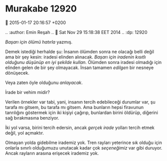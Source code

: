 Murakabe 12920
==============

:date: 2015-01-17 20:16:57 +0200

.. :author: Emin Reşah
.. :date: Sat Nov 29 15:18:38 EET 2014 
.. :dp: 12920 

*Başarı için ölümü hatırla* yazmış.

Demek istediği herhalde şu: İnsanın ölümden sonra ne olacağı belli
değil ama bir şey kesin: iradesi elinden alınacak. *Başarı için
iradenin kısıtlı olduğunu düşünüp en iyi şekilde kullan.* Ölümden
sonra iradesi olmadığı için elinden gelen de bir şey olmayacak. İnsan
tamamen *edilgen* bir nesneye dönüşecek.

Veya zaten öyle olduğunu *anlayacak*.

İrade bir vehim midir? 

Verilen örnekler var tabi, yani, insanın tercih edebileceği durumlar
var, şu tarafa mı gitsem, bu tarafa mı gitsem. Ama bunların hepsi
firavunun tanrılığını göstermek için iki kişiyi çağırıp, bunlardan
birini öldürüp, diğerini sağ bırakmasına benziyor.

İki yol varsa, birini tercih edersin, ancak *gerçek irade* yolları
tercih etmek değil, yol açmaktır.

Olmayan yolda gidebilme irademiz yok. Tren rayları yeterince sık
olduğu için onlarla sınırlı olduğumuzu unutacak kadar çok
*seçeneğimiz* var gibi duruyor. Ancak rayların arasına erişecek
irademiz yok.


